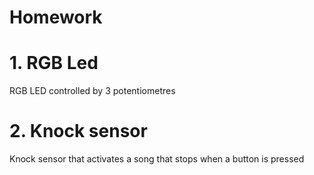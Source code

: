 # Homework

# 1. RGB Led 
RGB LED controlled by 3 potentiometres

# 2. Knock sensor 
Knock sensor that activates a song that stops when a button is pressed
